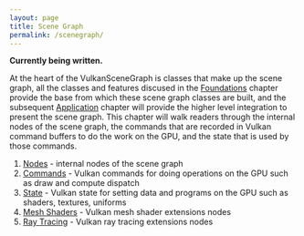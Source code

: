 ```yaml
---
layout: page
title: Scene Graph
permalink: /scenegraph/
---
```


**Currently being written.**

At the heart of the VulkanSceneGraph is classes that make up the scene graph, all the classes and features discused in the [Foundations](2_Foundations/index.md) chapter provide the base from which these scene graph classes are built, and the subsequent [Application](4_Application/index.md) chapter will provide the higher level integration to present the scene graph. This chapter will walk readers through the internal nodes of the scene graph, the commands that are recorded in Vulkan command buffers to do the work on the GPU, and the state that is used by those commands.

1. [Nodes](Nodes.md) - internal nodes of the scene graph
2. [Commands](Commands.md) - Vulkan commands for doing operations on the GPU such as draw and compute dispatch
3. [State](State.md) - Vulkan state for setting data and programs on the GPU such as shaders, textures, uniforms
4. [Mesh Shaders](MeshShaders.md) - Vulkan mesh shader extensions nodes
5. [Ray Tracing](RayTracing.md) - Vulkan ray tracing extensions nodes
